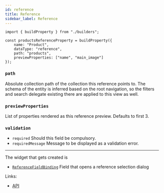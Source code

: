 ```yaml
---
id: reference
title: Reference
sidebar_label: Reference
---
```


```tsx
import { buildProperty } from "./builders";

const productsReferenceProperty = buildProperty({
    name: "Product",
    dataType: "reference",
    path: "products",
    previewProperties: ["name", "main_image"]
});
```

### `path`

Absolute collection path of the collection this reference
  points to. The schema of the entity is inferred based on the root navigation,
  so the filters and search delegate existing there are applied to this view as
  well.

### `previewProperties`
List of properties rendered as this reference preview.
  Defaults to first 3.

### `validation`

* `required` Should this field be compulsory.
* `requiredMessage` Message to be displayed as a validation error.


---

The widget that gets created is
- [`ReferenceFieldBinding`](../../api/functions/ReferenceFieldBinding) Field that opens a
reference selection dialog

Links:
- [API](../../api/interfaces/referenceproperty)
